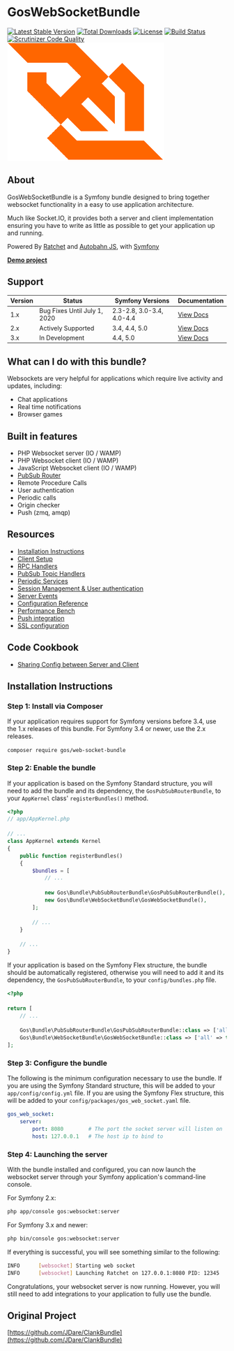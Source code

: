 GosWebSocketBundle
==================

[![Latest Stable Version](https://poser.pugx.org/gos/web-socket-bundle/v/stable)](https://packagist.org/packages/gos/web-socket-bundle) [![Total Downloads](https://poser.pugx.org/gos/web-socket-bundle/downloads)](https://packagist.org/packages/gos/web-socket-bundle) [![License](https://poser.pugx.org/gos/web-socket-bundle/license)](https://packagist.org/packages/gos/web-socket-bundle) [![Build Status](https://scrutinizer-ci.com/g/GeniusesOfSymfony/WebSocketBundle/badges/build.png?b=1.x)](https://scrutinizer-ci.com/g/GeniusesOfSymfony/WebSocketBundle/build-status/1.x) [![Scrutinizer Code Quality](https://scrutinizer-ci.com/g/GeniusesOfSymfony/WebSocketBundle/badges/quality-score.png?b=1.x)](https://scrutinizer-ci.com/g/GeniusesOfSymfony/WebSocketBundle/?branch=1.x)
![Websocket](ws_logo.jpeg)

About
------
GosWebSocketBundle is a Symfony bundle designed to bring together websocket functionality in a easy to use application architecture.

Much like Socket.IO, it provides both a server and client implementation ensuring you have to write as little as possible to get your application up and running.

Powered By [Ratchet](http://socketo.me) and [Autobahn JS](http://autobahn.ws/js), with [Symfony](http://symfony.com/)

**[Demo project](https://github.com/GeniusesOfSymfony/WebsocketAppDemo)**

Support
-------

| Version | Status                       | Symfony Versions          | Documentation                                                                                |
| ------- | ---------------------------- | ------------------------- | -------------------------------------------------------------------------------------------- |
| 1.x     | Bug Fixes Until July 1, 2020 | 2.3-2.8, 3.0-3.4, 4.0-4.4 | [View Docs](https://github.com/GeniusesOfSymfony/WebSocketBundle/tree/1.x/Resources/docs)    |
| 2.x     | Actively Supported           | 3.4, 4.4, 5.0             | [View Docs](https://github.com/GeniusesOfSymfony/WebSocketBundle/tree/2.x/Resources/docs)    |
| 3.x     | In Development               | 4.4, 5.0                  | [View Docs](https://github.com/GeniusesOfSymfony/WebSocketBundle/tree/master/Resources/docs) |

What can I do with this bundle?
-------------------------------

Websockets are very helpful for applications which require live activity and updates, including:

* Chat applications
* Real time notifications
* Browser games

Built in features
-----------------

* PHP Websocket server (IO / WAMP)
* PHP Websocket client (IO / WAMP)
* JavaScript Websocket client (IO / WAMP)
* [PubSub Router](https://github.com/GeniusesOfSymfony/PubSubRouterBundle)
* Remote Procedure Calls
* User authentication
* Periodic calls
* Origin checker
* Push (zmq, amqp)

Resources
---------

* [Installation Instructions](#installation-instructions)
* [Client Setup](Resources/docs/ClientSetup.md)
* [RPC Handlers](Resources/docs/RPCSetup.md)
* [PubSub Topic Handlers](Resources/docs/TopicSetup.md)
* [Periodic Services](Resources/docs/PeriodicSetup.md)
* [Session Management & User authentication](Resources/docs/SessionSetup.md)
* [Server Events](Resources/docs/Events.md)
* [Configuration Reference](Resources/docs/ConfigurationReference.md)
* [Performance Bench](Resources/docs/Performance.md)
* [Push integration](Resources/docs/Pusher.md)
* [SSL configuration](Resources/docs/Ssl.md)

Code Cookbook
-------------

* [Sharing Config between Server and Client](Resources/docs/code/SharingConfig.md)

Installation Instructions
-------------------------

### Step 1: Install via Composer

If your application requires support for Symfony versions before 3.4, use the 1.x releases of this bundle. For Symfony 3.4 or newer, use the 2.x releases.

`composer require gos/web-socket-bundle`

### Step 2: Enable the bundle

If your application is based on the Symfony Standard structure, you will need to add the bundle and its dependency, the `GosPubSubRouterBundle`, to your `AppKernel` class' `registerBundles()` method.

```php
<?php
// app/AppKernel.php

// ...
class AppKernel extends Kernel
{
    public function registerBundles()
    {
        $bundles = [
            // ...

            new Gos\Bundle\PubSubRouterBundle\GosPubSubRouterBundle(),
            new Gos\Bundle\WebSocketBundle\GosWebSocketBundle(),
        ];

        // ...
    }

    // ...
}
```

If your application is based on the Symfony Flex structure, the bundle should be automatically registered, otherwise you will need to add it and its dependency, the `GosPubSubRouterBundle`, to your `config/bundles.php` file.

```php
<?php

return [
    // ...

    Gos\Bundle\PubSubRouterBundle\GosPubSubRouterBundle::class => ['all' => true],
    Gos\Bundle\WebSocketBundle\GosWebSocketBundle::class => ['all' => true],
];

```

### Step 3: Configure the bundle

The following is the minimum configuration necessary to use the bundle. If you are using the Symfony Standard structure, this will be added to your `app/config/config.yml` file. If you are using the Symfony Flex structure, this will be added to your `config/packages/gos_web_socket.yaml` file.

```yaml
gos_web_socket:
    server:
        port: 8080        # The port the socket server will listen on
        host: 127.0.0.1   # The host ip to bind to
```

### Step 4: Launching the server

With the bundle installed and configured, you can now launch the websocket server through your Symfony application's command-line console.

For Symfony 2.x:

```bash
php app/console gos:websocket:server
```

For Symfony 3.x and newer:

```bash
php bin/console gos:websocket:server
```

If everything is successful, you will see something similar to the following:

```sh
INFO      [websocket] Starting web socket
INFO      [websocket] Launching Ratchet on 127.0.0.1:8080 PID: 12345
```

Congratulations, your websocket server is now running. However, you will still need to add integrations to your application to fully use the bundle.

## Original Project

[https://github.com/JDare/ClankBundle](https://github.com/JDare/ClankBundle)
